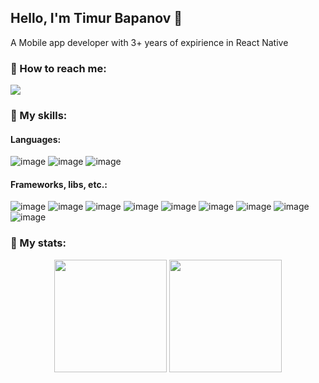## Hello, I'm Timur Bapanov 👋


A Mobile app developer with 3+ years of expirience in React Native

### 📩 How to reach me:   

<a href="mailto:timur.bapanov@gmail.com" target="_blank" rel="nofollow">
    <img src="https://img.shields.io/badge/Gmail-D14836?style=for-the-badge&logo=gmail&logoColor=white" style="max-width:100%;">        
</a>



### 💪 My skills:
#### Languages:
![image](https://img.shields.io/badge/JavaScript-323330?style=for-the-badge&logo=javascript&logoColor=F7DF1E)
![image](https://img.shields.io/badge/typescript-3178C6?style=for-the-badge&logo=typescript&logoColor=white)
![image](https://img.shields.io/badge/dart-0175C2?style=for-the-badge&logo=dart&logoColor=white)

#### Frameworks, libs, etc.:
![image](https://img.shields.io/badge/HTML5-E34F26?style=for-the-badge&logo=html5&logoColor=white)
![image](https://img.shields.io/badge/CSS3-1572B6?style=for-the-badge&logo=css3&logoColor=white)
![image](https://img.shields.io/badge/React.js-323330?style=for-the-badge&logo=React&logoColor=61DAFB)
![image](https://img.shields.io/badge/React_native-61DAFB?style=for-the-badge&logo=React&logoColor=323330)
![image](https://img.shields.io/badge/Redux-764ABC?style=for-the-badge&logo=redux&logoColor=white)
![image](https://img.shields.io/badge/MobX-323330?style=for-the-badge&logo=mobx&logoColor=FF9955)
![image](https://img.shields.io/badge/reanimated-3-323330?style=for-the-badge&logo=reanimated&logoColor=FF9955)
![image](https://img.shields.io/badge/Apollo-311C87?style=for-the-badge&logo=apollographql)
![image](https://img.shields.io/badge/Fastlane-323330?style=for-the-badge&logo=fastlane)

  
### 📝 My stats:

<p align="center">
<img height="180em" src="https://github-readme-stats.vercel.app/api?username=tim7on&show_icons=true&hide_border=true&count_private=true&include_all_commits=true&theme=dracula" /> 
<img height="180em" src="https://github-readme-stats.vercel.app/api/top-langs/?username=tim7on&layout=compact&theme=dracula&show_icons=true&hide_border=true&count_private=true&include_all_commits=true" />
</p>
<!---
TimSSon/TimSSon is a ✨ special ✨ repository because its `README.md` (this file) appears on your GitHub profile.
You can click the Preview link to take a look at your changes.
--->
